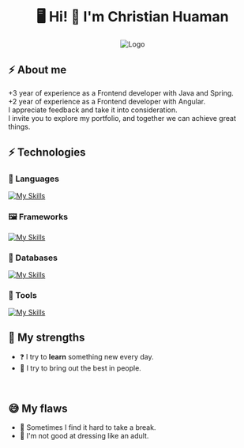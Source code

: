 
<h1 align="center"> 🖥️ Hi! 🤘 I'm Christian Huaman </h1>

<div style="text-align: center;">
  <div style="display: inline-block; text-align: left; padding: 0 20px;">
    <img src="https://i.ibb.co/BywLHLG/logo.png" alt="Logo" style="max-width: 100%;">
  </div>
</div>

## ⚡ About me

+3 year of experience as a Frontend developer with Java and Spring. <br>
+2 year of experience as a Frontend developer with Angular. <br>
I appreciate feedback and take it into consideration. <br>
I invite you to explore my portfolio, and together we can achieve great things.
## ⚡ Technologies

### :speech_balloon: Languages

[![My Skills](https://skillicons.dev/icons?i=java,html,css,javascript,typescript)](https://skillicons.dev)

### 🖼️ Frameworks

[![My Skills](https://skillicons.dev/icons?i=spring,angular,bootstrap,tailwind)](https://skillicons.dev)

### :floppy_disk: Databases

[![My Skills](https://skillicons.dev/icons?i=mysql,postgresql,mongo)](https://skillicons.dev)

### :wrench: Tools

[![My Skills](https://skillicons.dev/icons?i=idea,vscode,git,github,postman)](https://skillicons.dev)
<br>
  
## :muscle: My strengths
- :question: I try to **learn** something new every day.
- 👥 I try to bring out the best in people.

<br>

## :sweat_smile: My flaws
- 🤯 Sometimes I find it hard to take a break.
- :tshirt: I'm not good at dressing like an adult.

<br>


